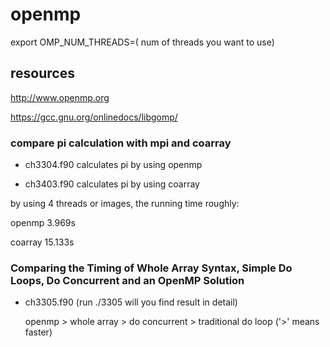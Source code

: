# openmp
export OMP_NUM_THREADS=( num of threads you want to use)

## resources

http://www.openmp.org

https://gcc.gnu.org/onlinedocs/libgomp/

### compare pi calculation with mpi and coarray

* ch3304.f90 calculates pi by using openmp

* ch3403.f90 calculates pi by using coarray

by using 4 threads or images, the running time roughly:

 openmp 3.969s
 
coarray 15.133s

### Comparing the Timing of Whole Array Syntax, Simple Do Loops, Do Concurrent and an OpenMP Solution

* ch3305.f90 (run ./3305 will you find result in detail)

  openmp > whole array > do concurrent > traditional do loop ('>' means faster)

